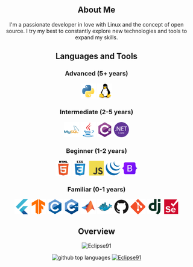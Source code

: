<h2 align="center">About Me</h2>
    <p align="center">
I'm a passionate developer in love with Linux and the concept of open source. I try my best to constantly explore new technologies and tools to expand my skills.    
    </p>
  <!--
  -->

<h2 align="center">Languages and Tools</h2>
  <h3 align="center">Advanced (5+ years)</h3>
    <p align="center">
      <img src="https://github.com/devicons/devicon/blob/master/icons/python/python-original.svg" alt="python" width="40" height="40"/>
      <img src="https://github.com/devicons/devicon/blob/master/icons/linux/linux-original.svg" alt="Linux" width="40" height="40"/>
    </p>
  <h3 align="center">Intermediate (2-5 years)</h3>
    <p align="center">
      <img src="https://github.com/devicons/devicon/blob/master/icons/mysql/mysql-original-wordmark.svg" alt="MySQL" width="40" height="40"/>
      <img src="https://github.com/devicons/devicon/blob/master/icons/java/java-original.svg" alt="Java" width="40" height="40"/>
      <img src="https://github.com/devicons/devicon/blob/master/icons/csharp/csharp-original.svg" alt="C#" width="40" height="40"/>
      <img src="https://github.com/devicons/devicon/blob/master/icons/dotnetcore/dotnetcore-original.svg" alt=".NET" width="40" height="40"/>
    </p>
  <h3 align="center">Beginner (1-2 years)</h3>
    <p align="center">
      <img src="https://github.com/devicons/devicon/blob/master/icons/html5/html5-original-wordmark.svg" alt="html5" width="40" height="40"/>
      <img src="https://github.com/devicons/devicon/blob/master/icons/css3/css3-original-wordmark.svg" alt="css3" width="40" height="40"/>
      <img src="https://github.com/devicons/devicon/blob/master/icons/javascript/javascript-original.svg" alt="javascript" width="40" height="40"/>
      <img src="https://github.com/devicons/devicon/blob/master/icons/jquery/jquery-original.svg" alt="jQuery" width="40" height="40"/>
      <img src="https://github.com/devicons/devicon/blob/master/icons/bootstrap/bootstrap-original.svg" alt="Bootstrap" width="40" height="40"/>
    </p>
  <h3 align="center">Familiar (0-1 years)</h3>
    <p align="center">
      <img src="https://github.com/devicons/devicon/blob/master/icons/flutter/flutter-original.svg" alt="flutter" width="40" height="40"/>
      <img src="https://github.com/devicons/devicon/blob/master/icons/tensorflow/tensorflow-original.svg" alt="tensorflow" width="40" height="40"/>
      <img src="https://github.com/devicons/devicon/blob/master/icons/c/c-original.svg" alt="C" width="40" height="40"/>
      <img src="https://github.com/devicons/devicon/blob/master/icons/cplusplus/cplusplus-original.svg" alt="C++" width="40" height="40"/>
      <img src="https://github.com/devicons/devicon/blob/master/icons/matlab/matlab-original.svg" alt="MATLAB" width="40" height="40"/>
      <img src="https://github.com/devicons/devicon/blob/master/icons/docker/docker-original.svg" alt="Docker" width="40" height="40"/>
      <img src="https://github.com/devicons/devicon/blob/master/icons/github/github-original.svg" alt="GitHub" width="40" height="40"/>
      <img src="https://github.com/devicons/devicon/blob/master/icons/git/git-original.svg" alt="GIT" width="40" height="40"/>
      <img src="https://github.com/devicons/devicon/blob/master/icons/django/django-plain.svg" alt="Django" width="40" height="40"/>
      <img src="https://github.com/devicons/devicon/blob/master/icons/selenium/selenium-original.svg" alt="Selenium" width="40" height="40"/>
    </p>
  <!--
      <a href="#" target="_blank"> <img src="https://github.com/devicons/devicon/blob/master/icons/cplusplus/cplusplus-plain.svg" alt="C++" width="40" height="40"/> </a>
      <a href="#" target="_blank"> <img src="https://github.com/devicons/devicon/blob/master/icons/cplusplus/cplusplus-line.svg" alt="C++" width="40" height="40"/> </a>
      <a href="#" target="_blank"> <img src="https://github.com/devicons/devicon/blob/master/icons/cplusplus/cplusplus-original.svg" alt="C++" width="50" height="50"/> </a>
      <a href="#" target="_blank"> <img src="https://github.com/devicons/devicon/blob/master/icons/cplusplus/cplusplus-original.svg" alt="C++" width="60" height="60"/> </a>
  -->

<h2 align="center">Overview</h2>
  <p align="center">
    <img src="https://komarev.com/ghpvc/?username=Eclipse91&label=Profile%20views&color=ff69b4&style=flat" alt="Eclipse91" />
  </p>
  <p align="center">
    <!--
    <img class="output" src="https://github-readme-stats.vercel.app/api?username=Eclipse91&amp;theme=dark&amp;show_icons=true&amp;hide_border=true&amp;count_private=true" alt="github stats">
    <img class="output" src="https://github-readme-streak-stats.herokuapp.com/?user=Eclipse91&amp;theme=dark&amp;hide_border=true" alt="github streak">
    -->
    <img class="output" src="https://github-readme-stats.vercel.app/api/top-langs/?username=Eclipse91&amp;theme=dark&amp;show_icons=true&amp;hide_border=true&amp;layout=donut" alt="github top languages">
    <a href="https://github.com/ryo-ma/github-profile-trophy"><img src="https://github-profile-trophy.vercel.app/?username=Eclipse91&theme=darkhub" alt="Eclipse91" /></a>
    <!--
    <img src="https://github-profile-trophy.vercel.app/?username=Eclipse91&theme=gruvbox" alt="GitHub Profile Trophy" />
    <img src="https://github-profile-trophy.vercel.app/?username=Eclipse91&theme=onedark" alt="GitHub Profile Trophy" />
    <img src="https://github-profile-trophy.vercel.app/?username=Eclipse91&theme=darkhub" alt="GitHub Profile Trophy" />
    <img src="https://github-profile-trophy.vercel.app/?username=Eclipse91&theme=algolia" alt="GitHub Profile Trophy" />
    <img src="https://github-profile-trophy.vercel.app/?username=Eclipse91&theme=solarized" alt="GitHub Profile Trophy" />
    <img src="https://github-profile-trophy.vercel.app/?username=Eclipse91&theme=merko" alt="GitHub Profile Trophy" />
    <img src="https://github-profile-trophy.vercel.app/?username=Eclipse91&theme=cobalt" alt="GitHub Profile Trophy" />
    <img src="https://github-profile-trophy.vercel.app/?username=Eclipse91&theme=vue" alt="GitHub Profile Trophy" />
    <img src="https://github-profile-trophy.vercel.app/?username=Eclipse91&theme=calm" alt="GitHub Profile Trophy" />
    <img src="https://github-profile-trophy.vercel.app/?username=Eclipse91&theme=flag-india" alt="GitHub Profile Trophy" />
    -->
  </p>


<!--
<table>
    <tr>
        <th>Status dashboard</th>
        <th>Tags dashboard</th>
    </tr>
    <tr>
        <td width="50%">
            <a href="https://user-images.githubusercontent.com/8558/246819874-283e25d6-510a-4f33-ae24-1f57d533462d.png">
                <img src="https://user-images.githubusercontent.com/8558/246819874-283e25d6-510a-4f33-ae24-1f57d533462d.png" width="100%">
            </a>
        </td>
        <td width="50%">
            <a href="https://user-images.githubusercontent.com/8558/246406488-1b7013b0-36c0-4e8d-90bf-7814d5c8e180.png">
                <img src="https://user-images.githubusercontent.com/8558/246406488-1b7013b0-36c0-4e8d-90bf-7814d5c8e180.png" width="100%">
            </a>
        </td>
    </tr>
    <tr>
        <td width="50%">Display and overview and offer actions to manipulate your project state.</td>
        <td width="50%">View and manipulate local and remote tags.</td>
    </tr>
</table>
<table>
    <tr>
        <th>Diff</th>
    </tr>
    <tr>
        <td width="50%">
            <a href="https://user-images.githubusercontent.com/8558/290011169-1af9e0e4-aadd-4539-b7ac-d4979b9d0910.mp4">
                <img src="https://user-images.githubusercontent.com/8558/290011195-35d53963-fe57-4c46-b418-e8ed3bf02f54.gif" width="100%">
            </a>
        </td>
    </tr>
    <tr>
        <td width="50%">Stage, unstage or discard hunks, files or individual lines. <a href="https://user-images.githubusercontent.com/8558/290011169-1af9e0e4-aadd-4539-b7ac-d4979b9d0910.mp4">(video)</a></td>
    </tr>
</table>

<table>
    <tr>
        <th>Github integration</th>
    </tr>
    <tr>
        <td width="50%">
            <a href="https://user-images.githubusercontent.com/8558/246403219-313ca580-d4ea-4125-a10d-5f72ef6571ec.png">
                <img src="https://user-images.githubusercontent.com/8558/246403219-313ca580-d4ea-4125-a10d-5f72ef6571ec.png" width="100%">
            </a>
        </td>
    </tr>
    <tr>
        <td width="50%">Reference issues and collaborators in commits.  Open files on GitHub in the browser, with lines pre-selected.  Create pull requests.  Fork a repository.</td>
    </tr>
</table>
-->

<!--
### Hi there 👋
**Eclipse91/Eclipse91** is a ✨ _special_ ✨ repository because its `README.md` (this file) appears on your GitHub profile.

Here are some ideas to get you started:

- 🔭 I’m currently working on ...
- 🌱 I’m currently learning ...
- 👯 I’m looking to collaborate on ...
- 🤔 I’m looking for help with ...
- 💬 Ask me about ...
- 📫 How to reach me: ...
- 😄 Pronouns: ...
- ⚡ Fun fact: ...
-->

